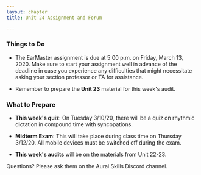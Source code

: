 ```yaml
---
layout: chapter
title: Unit 24 Assignment and Forum

---
```


### Things to Do

- The EarMaster assignment is due at 5:00 p.m. on Friday, March 13, 2020. Make sure to start your assignment well in advance of the deadline in case you experience any difficulties that might necessitate asking your section professor or TA for assistance.

- Remember to prepare the **Unit 23** material for this week's audit.

### What to Prepare

- **This week's quiz**: On Tuesday 3/10/20, there will be a quiz on rhythmic dictation in compound time with syncopations. 

- **Midterm Exam**: This will take place during class time on Thursday 3/12/20. All mobile devices must be switched off during the exam.

- **This week's audits** will be on the materials from Unit 22-23.

Questions? Please ask them on the Aural Skills Discord channel.